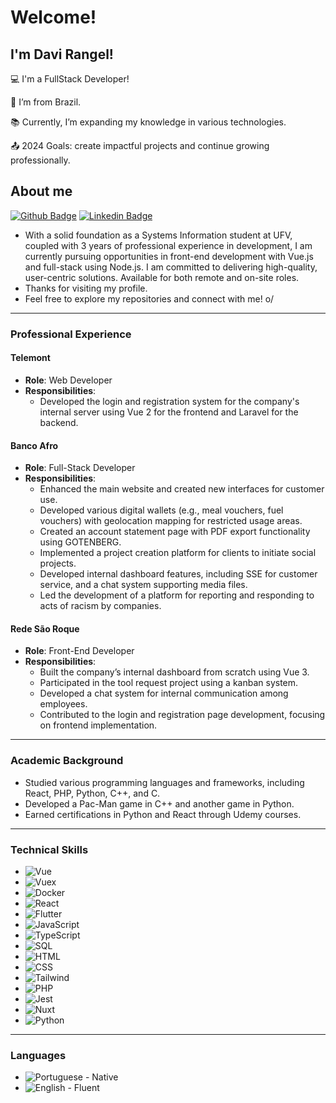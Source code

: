 # Welcome!

## I'm Davi Rangel!

:computer: I'm a FullStack Developer!

:house_with_garden: I’m from Brazil.

:books: Currently, I’m expanding my knowledge in various technologies.

:outbox_tray: 2024 Goals: create impactful projects and continue growing professionally.
 

## About me

[![Github Badge](https://img.shields.io/badge/-Github-000?style=flat-square&logo=Github&logoColor=white&link=https://github.com/drcs2000)]((https://github.com/drcs2000))
[![Linkedin Badge](https://img.shields.io/badge/-LinkedIn-blue?style=flat-square&logo=Linkedin&logoColor=white&link=https://www.linkedin.com/in/davirangelcamara/?locale=en_US)](https://www.linkedin.com/in/davirangelcamara/?locale=en_US)

- With a solid foundation as a Systems Information student at UFV, coupled with 3 years of professional experience in development, I am currently pursuing opportunities in front-end development with Vue.js and full-stack using Node.js. I am committed to delivering high-quality, user-centric solutions. Available for both remote and on-site roles.
- Thanks for visiting my profile.
- Feel free to explore my repositories and connect with me! o/

---

### Professional Experience

#### Telemont
- **Role**: Web Developer
- **Responsibilities**:
  - Developed the login and registration system for the company's internal server using Vue 2 for the frontend and Laravel for the backend.

#### Banco Afro
- **Role**: Full-Stack Developer
- **Responsibilities**:
  - Enhanced the main website and created new interfaces for customer use.
  - Developed various digital wallets (e.g., meal vouchers, fuel vouchers) with geolocation mapping for restricted usage areas.
  - Created an account statement page with PDF export functionality using GOTENBERG.
  - Implemented a project creation platform for clients to initiate social projects.
  - Developed internal dashboard features, including SSE for customer service, and a chat system supporting media files.
  - Led the development of a platform for reporting and responding to acts of racism by companies.

#### Rede São Roque
- **Role**: Front-End Developer
- **Responsibilities**:
  - Built the company’s internal dashboard from scratch using Vue 3.
  - Participated in the tool request project using a kanban system.
  - Developed a chat system for internal communication among employees.
  - Contributed to the login and registration page development, focusing on frontend implementation.

---

### Academic Background
- Studied various programming languages and frameworks, including React, PHP, Python, C++, and C.
- Developed a Pac-Man game in C++ and another game in Python.
- Earned certifications in Python and React through Udemy courses.

---

### Technical Skills

- ![Vue](https://img.shields.io/badge/-Vue-4FC08D?style=flat-square&logo=Vue.js&logoColor=white)
- ![Vuex](https://img.shields.io/badge/-Vuex-4FC08D?style=flat-square&logo=Vue.js&logoColor=white)
- ![Docker](https://img.shields.io/badge/-Docker-2496ED?style=flat-square&logo=Docker&logoColor=white)
- ![React](https://img.shields.io/badge/-React-61DAFB?style=flat-square&logo=React&logoColor=white)
- ![Flutter](https://img.shields.io/badge/-Flutter-02569B?style=flat-square&logo=Flutter&logoColor=white)
- ![JavaScript](https://img.shields.io/badge/-JavaScript-F7DF1E?style=flat-square&logo=JavaScript&logoColor=black)
- ![TypeScript](https://img.shields.io/badge/-TypeScript-3178C6?style=flat-square&logo=TypeScript&logoColor=white)
- ![SQL](https://img.shields.io/badge/-SQL-4479A1?style=flat-square&logo=MySQL&logoColor=white)
- ![HTML](https://img.shields.io/badge/-HTML-E34F26?style=flat-square&logo=HTML5&logoColor=white)
- ![CSS](https://img.shields.io/badge/-CSS-1572B6?style=flat-square&logo=CSS3&logoColor=white)
- ![Tailwind](https://img.shields.io/badge/-Tailwind_CSS-38B2AC?style=flat-square&logo=TailwindCSS&logoColor=white)
- ![PHP](https://img.shields.io/badge/-PHP-777BB4?style=flat-square&logo=PHP&logoColor=white)
- ![Jest](https://img.shields.io/badge/-Jest-C21325?style=flat-square&logo=Jest&logoColor=white)
- ![Nuxt](https://img.shields.io/badge/-Nuxt-00C58E?style=flat-square&logo=Nuxt.js&logoColor=white)
- ![Python](https://img.shields.io/badge/-Python-3776AB?style=flat-square&logo=Python&logoColor=white)

---

### Languages
- ![Portuguese](https://img.shields.io/badge/-Portuguese-3C3B6E?style=flat-square&logo=Brazil&logoColor=white) - Native
- ![English](https://img.shields.io/badge/-English-0073CF?style=flat-square&logo=United%20Kingdom&logoColor=white) - Fluent
